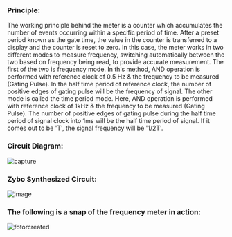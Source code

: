 ### Principle:
The working principle behind the meter is a counter which accumulates the number of events occurring within a specific period of time. After a preset period known as the gate time, the value in the counter is transferred to a display and the counter is reset to zero. In this case, the meter works in two different modes to measure frequency, switching automatically between the two based on frequency being read, to provide accurate measurement. 
The first of the two is frequency mode. In this method, AND operation is performed with reference clock of 0.5 Hz & the frequency to be measured (Gating Pulse). In the half time period of reference clock, the number of positive edges of gating pulse will be the frequency of signal. 
The other mode is called the time period mode. Here, AND operation is performed with reference clock of 1kHz & the frequency to be measured (Gating Pulse). The number of positive edges of gating pulse during the half time period of signal clock into 1ms will be the half time period of signal. If it comes out to be 'T', the signal frequency will be '1/2T'.

### Circuit Diagram:
![capture](https://user-images.githubusercontent.com/15859199/37988731-49285314-321f-11e8-9a74-b8c5547c97e2.PNG)

### Zybo Synthesized Circuit:
![image](https://user-images.githubusercontent.com/15859199/37988502-b4400206-321e-11e8-82dd-19896270cd63.png)

### The following is a snap of the frequency meter in action:
![fotorcreated](https://user-images.githubusercontent.com/15859199/37988879-ad9fb26a-321f-11e8-8202-86b17e4ebd52.jpg)
